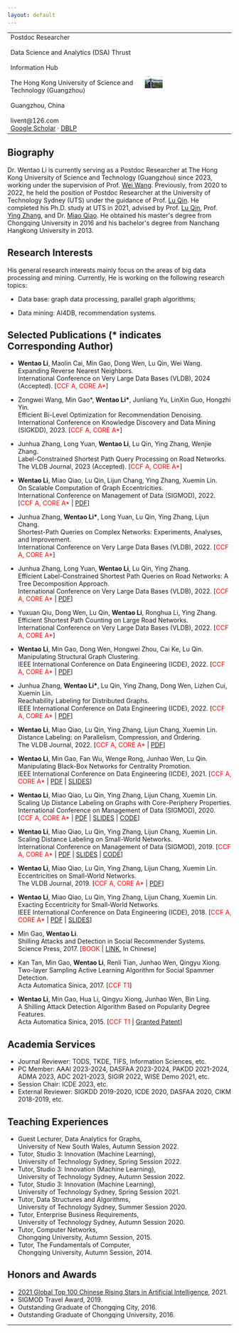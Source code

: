 ```yaml
---
layout: default
---
```


<table border="0" frame=void ules=none cellspacing=0 width="100%">
<tr>
<td width="60%"> 
 Postdoc Researcher <br> <br>
 Data Science and Analytics (DSA) Thrust <br> <br>
 Information Hub <br> <br>
 The Hong Kong University of Science and Technology (Guangzhou) <br> <br>
 Guangzhou, China <br> <br>
 livent@126.com
 <div>
 <span>
 <a href="https://scholar.google.com/citations?hl=en&user=0k75zWsAAAAJ&view_op=list_works&sortby=pubdate">Google Scholar</a>
 </span>
 ·
 <span>
 <a href="https://dblp.uni-trier.de/pid/60/8180-1.html">DBLP</a>
 </span>
 </div> 
</td>
 
<td width="40%">
 <img src="file/lwt.jpeg" width=40 align=right/>
</td>
 
</tr>
</table>

## Biography

Dr. Wentao Li is currently serving as a Postdoc Researcher at The Hong Kong University of Science and Technology (Guangzhou) since 2023, working under the supervision of Prof. [Wei Wang](https://cse.hkust.edu.hk/~weiwcs/). Previously, from 2020 to 2022, he held the position of Postdoc Researcher at the University of Technology Sydney (UTS) under the guidance of Prof. [Lu Qin](https://www.uts.edu.au/staff/lu.qin). He completed his Ph.D. study at UTS in 2021, advised by Prof. [Lu Qin](https://www.uts.edu.au/staff/lu.qin), Prof. [Ying Zhang](https://www.uts.edu.au/staff/ying.zhang), and Dr. [Miao Qiao](https://profiles.auckland.ac.nz/miao-qiao). He obtained his master's degree from Chongqing University in 2016 and his bachelor's degree from Nanchang Hangkong University in 2013.

## Research Interests

His general research interests mainly focus on the areas of big data processing and mining. Currently, He is working on the following research topics:

- Data base: graph data processing, parallel graph algorithms;

- Data mining: AI4DB, recommendation systems.

## Selected Publications (* indicates Corresponding Author)

- **Wentao Li**, Maolin Cai, Min Gao, Dong Wen, Lu Qin, Wei Wang. <br>
Expanding Reverse Nearest Neighbors. <br>
International Conference on Very Large Data Bases (VLDB), 2024 (Accepted). [<font color=red>CCF A, CORE A*</font>]

- Zongwei Wang, Min Gao*, **Wentao Li\***, Junliang Yu, LinXin Guo, Hongzhi Yin. <br>
Efficient Bi-Level Optimization for Recommendation Denoising. <br>
International Conference on Knowledge Discovery and Data Mining (SIGKDD), 2023. [<font color=red>CCF A, CORE A*</font>]

- Junhua Zhang, Long Yuan, **Wentao Li**, Lu Qin, Ying Zhang, Wenjie Zhang. <br>
Label-Constrained Shortest Path Query Processing on  Road Networks. <br>
The VLDB Journal, 2023 (Accepted). [<font color=red>CCF A, CORE A*</font>]

- **Wentao Li**, Miao Qiao, Lu Qin, Lijun Chang, Ying Zhang, Xuemin Lin. <br>
On Scalable Computation of Graph Eccentricities. <br>
International Conference on Management of Data (SIGMOD), 2022. [<font color=red>CCF A, CORE A*</font> | <a href="file/IFECC_SIGMOD_2022.pdf">PDF</a>]

- Junhua Zhang, **Wentao Li\***, Long Yuan, Lu Qin, Ying Zhang, Lijun Chang. <br>
Shortest-Path Queries on Complex Networks: Experiments, Analyses, and Improvement. <br>
International Conference on Very Large Data Bases (VLDB), 2022. [<font color=red>CCF A, CORE A*</font>]

- Junhua Zhang, Long Yuan, **Wentao Li**, Lu Qin, Ying Zhang. <br>
Efficient Label-Constrained Shortest Path Queries on Road Networks: A Tree Decomposition Approach. <br>
International Conference on Very Large Data Bases (VLDB), 2022. [<font color=red>CCF A, CORE A*</font> | <a href="file/LSD_PVLDB_2022.pdf">PDF</a>]

- Yuxuan Qiu, Dong Wen, Lu Qin, **Wentao Li**, Ronghua Li, Ying Zhang. <br>
Efficient Shortest Path Counting on Large Road Networks. <br>
International Conference on Very Large Data Bases (VLDB), 2022. [<font color=red>CCF A, CORE A*</font>]

- **Wentao Li**, Min Gao, Dong Wen, Hongwei Zhou, Cai Ke, Lu Qin. <br>
Manipulating Structural Graph Clustering. <br>
IEEE International Conference on Data Engineering (ICDE), 2022. [<font color=red>CCF A, CORE A*</font> | <a href="file/MSCAN_ICDE_2022.pdf">PDF</a>]

- Junhua Zhang, **Wentao Li\***, Lu Qin, Ying Zhang, Dong Wen, Lizhen Cui, Xuemin Lin. <br>
Reachability Labeling for Distributed Graphs. <br>
IEEE International Conference on Data Engineering (ICDE), 2022. [<font color=red>CCF A, CORE A*</font> | <a href="file/DRL_ICDE_2022.pdf">PDF</a>]

- **Wentao Li**, Miao Qiao, Lu Qin, Ying Zhang, Lijun Chang, Xuemin Lin. <br>
Distance Labeling: on Parallelism, Compression, and Ordering. <br>
The VLDB Journal, 2022. [<font color=red>CCF A, CORE A*</font> | <a href="file/PSL_VLDBJ_2022.pdf">PDF</a>]

- **Wentao Li**, Min Gao, Fan Wu, Wenge Rong, Junhao Wen, Lu Qin. <br>
Manipulating Black-Box Networks for Centrality Promotion. <br>
IEEE International Conference on Data Engineering (ICDE), 2021. [<font color=red>CCF A, CORE A*</font> | <a href="file/CPN_ICDE_2021.pdf">PDF</a> | <a href="file/CPN_SLIDES_2021.pdf">SLIDES</a>]

- **Wentao Li**, Miao Qiao, Lu Qin, Ying Zhang, Lijun Chang, Xuemin Lin. <br>
Scaling Up Distance Labeling on Graphs with Core-Periphery Properties. <br>
International Conference on Management of Data (SIGMOD), 2020. [<font color=red>CCF A, CORE A*</font> | <a href="file/CTL_SIGMOD_2020.pdf">PDF</a> | <a href="file/CTL_SLIDES_2020.pdf">SLIDES</a> | <a href="file/CTL_CODE_2020.zip">CODE</a>]

- **Wentao Li**, Miao Qiao, Lu Qin, Ying Zhang, Lijun Chang, Xuemin Lin. <br>
Scaling Distance Labeling on Small-World Networks. <br>
International Conference on Management of Data (SIGMOD), 2019. [<font color=red>CCF A, CORE A*</font> | <a href="file/PSL_SIGMOD_2019.pdf">PDF</a> | <a href="file/PSL_SLIDES_2019.pdf">SLIDES</a> | <a href="file/PSL_CODE_2019.zip">CODE</a>]

- **Wentao Li**, Miao Qiao, Lu Qin, Ying Zhang, Lijun Chang, Xuemin Lin. <br>
Eccentricities on Small-World Networks. <br>
The VLDB Journal, 2019. [<font color=red>CCF A, CORE A*</font> | <a href="file/ECC_VLDBJ_2019.pdf">PDF</a>]

- **Wentao Li**, Miao Qiao, Lu Qin, Ying Zhang, Lijun Chang, Xuemin Lin. <br>
Exacting Eccentricity for Small-World Networks. <br>
IEEE International Conference on Data Engineering (ICDE), 2018. [<font color=red>CCF A, CORE A*</font> | <a href="file/ECC_ICDE_2018.pdf">PDF</a> | <a href="file/ECC_SLIDES_2018.pdf">SLIDES</a>]

- Min Gao, **Wentao Li**. <br>
Shilling Attacks and Detection in Social Recommender Systems. <br>
Science Press, 2017. [<font color=red>BOOK</font> | <a href = "http://book.sciencereading.cn/shop/book/Booksimple/show.do?id=B924B71F40406437FB218658261EDA7BB000#"> LINK</a>, In Chinese]

- Kan Tan, Min Gao, **Wentao Li**, Renli Tian, Junhao Wen, Qingyu Xiong. <br>
Two-layer Sampling Active Learning Algorithm for Social Spammer Detection. <br>
Acta Automatica Sinica, 2017. [<font color=red>CCF T1</font>]

- **Wentao Li**, Min Gao, Hua Li, Qingyu Xiong, Junhao Wen, Bin Ling. <br>
A Shilling Attack Detection Algorithm Based on Popularity Degree Features. <br>
Acta Automatica Sinica, 2015. [<font color=red>CCF T1</font> | <a href="https://patents.google.com/patent/CN104809393A/en">Granted Patent</a>]


## Academia Services
- Journal Reviewer: TODS, TKDE, TIFS, Information Sciences, etc.
- PC Member: AAAI 2023-2024, DASFAA 2023-2024, PAKDD 2021-2024, ADMA 2023, ADC 2021-2023, SIGIR 2022, WISE Demo 2021, etc.
- Session Chair: ICDE 2023, etc.
- External Reviewer: SIGKDD 2019-2020, ICDE 2020, DASFAA 2020, CIKM 2018-2019, etc.


## Teaching Experiences
- Guest Lecturer, Data Analytics for Graphs, <br> University of New South Wales, Autumn Session 2022.
- Tutor, Studio 3: Innovation (Machine Learning), <br> University of Technology Sydney, Spring Session 2022.
- Tutor, Studio 3: Innovation (Machine Learning), <br> University of Technology Sydney, Autumn Session 2022.
- Tutor, Studio 3: Innovation (Machine Learning), <br> University of Technology Sydney, Spring Session 2021.
- Tutor, Data Structures and Algorithms, <br> University of Technology Sydney, Summer Session 2020.
- Tutor, Enterprise Business Requirements, <br> University of Technology Sydney, Autumn Session 2020.
- Tutor, Computer Networks, <br> Chongqing University, Autumn Session, 2015.
- Tutor, The Fundamentals of Computer, <br> Chongqing University, Autumn Session, 2014.

## Honors and Awards
- <a href="https://xueshu.baidu.com/usercenter/index/aischolar">2021 Global Top 100 Chinese Rising Stars in Artificial Intelligence</a>, 2021.
- SIGMOD Travel Award, 2019.
- Outstanding Graduate of Chongqing City, 2016.
- Outstanding Graduate of Chongqing University, 2016.

---

